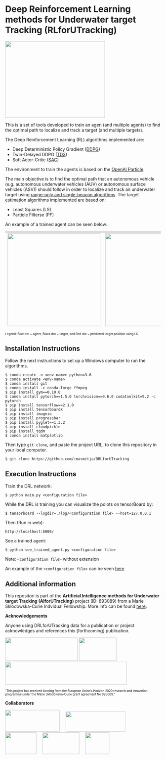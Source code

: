 # Deep Reinforcement Learning methods for Underwater target Tracking (RLforUTracking) 
<img src="https://github.com/imasmitja/RLforUTracking/blob/main/logos/RLforUTracking_logo.PNG" width="323" height="248"/>

This is a set of tools developed to train an agen (and multiple agents) to find the optimal path to localize and track a target (and multiple targets).

The Deep Reinforcement Learning (RL) algorithms implemented are:

- Deep Deterministic Policy Gradient ([DDPG](https://spinningup.openai.com/en/latest/algorithms/ddpg.html))
- Twin-Delayed DDPG ([TD3](https://spinningup.openai.com/en/latest/algorithms/td3.html))
- Soft Actor-Critic ([SAC](https://spinningup.openai.com/en/latest/algorithms/sac.html))

The environment to train the agents is based on the [OpenAI Particle](https://github.com/openai/multiagent-particle-envs).

The main objective is to find the optimal path that an autonomous vehicle (e.g. autonomous underwater vehicles (AUV) or autonomous surface vehicles (ASV)) should follow in order to localize and track an underwater target using [range-only and single-beacon algorithms](https://journals.sagepub.com/doi/10.1177/0278364918802351). The target estimation algorithms implemented are based on:

- Least Squares (LS)
- Particle Filterse (PF)

An example of a trained agent can be seen below.

| <img src="https://github.com/imasmitja/DRL4AUV/blob/main/trained_saca.gif" width="300" height="300"/> | <img src="https://github.com/imasmitja/DRL4AUV/blob/main/trained_sacc.gif" width="300" height="300"/> |
| --- | --- |

<sup><sub>Legend: Blue dot = agnet, Black dot = target, and Red dot = predicted target position using LS</sup></sub>

## Installation Instructions
Follow the next instructions to set up a Windows computer to run the algorithms.

```
$ conda create -n <env-name> python=3.6
$ conda activate <env-name>
$ conda install git
$ conda install -c conda-forge ffmpeg
$ pip install gym==0.10.0
$ conda install pytorch==1.5.0 torchvision==0.6.0 cudatoolkit=9.2 -c pytorch
$ pip install tensorflow==2.1.0
$ pip install tensorboardX
$ pip install imageio
$ pip install progressbar
$ pip install pyglet==1.3.2
$ pip install cloudpickle
$ pip install tqdm
$ conda install matplotlib
```

Then type `git clone`, and paste the project URL, to clone this repository in your local computer.

```
$ git clone https://github.com/imasmitja/DRLforUTracking
```

## Execution Instructions
Train the DRL network:

```
$ python main.py <configuration file>
```

While the DRL is training you can visualize the polots on tensorBoard by:

```
$ tensorboard --logdir=./log/<configuration file> --host=127.0.0.1
```

Then (Run in web):

```
http://localhost:6006/
```

See a trained agent:

```
$ python see_trained_agent.py <configuration file>
```

Note: `<configuration file>` without extension

An example of the `<configuration file>` can be seen [here](https://github.com/imasmitja/DRL4AUV/blob/main/test_configuration.txt)
  
## Additional information


This repositori is part of the **Artificial Intelligence methods for Underwater target Tracking (AIforUTracking)** project (ID: 893089) from a Marie Sklodowska-Curie Indvidual Fellowship. More info can be found [here](https://cordis.europa.eu/project/id/893089).

**Acknowledgements** 

Anyone using DRLforUTracking data for a publication or project acknowledges and references this [forthcoming] publication.


<img src="https://github.com/imasmitja/DRLforUTracking/blob/main/logos/mscacolor.png" width="235" height="75"/> <img src="https://github.com/imasmitja/DRLforUTracking/blob/main/logos/euflag.png" width="121" height="75"/> <img src="https://github.com/imasmitja/DRLforUTracking/blob/main/logos/logos_poc_aei_2021.jpg" width="393" height="75"/>

<sub><sup>“This project has received funding from the European Union’s Horizon 2020 research and innovation programme under the Marie Skłodowska-Curie grant agreement No 893089.”</sup></sub>


**Collaborators**

<img src="https://github.com/imasmitja/DRLforUTracking/blob/main/logos/icm.jpg" width="176" height="70"/> &nbsp; &nbsp; <img src="https://github.com/imasmitja/DRLforUTracking/blob/main/logos/mbari.png" width="193" height="65"/> &nbsp; &nbsp; <img src="https://github.com/imasmitja/DRLforUTracking/blob/main/logos/udg.png" width="101" height="70"/> &nbsp; &nbsp; <img src="https://github.com/imasmitja/DRLforUTracking/blob/main/logos/upc.png" width="119" height="70"/> &nbsp; &nbsp; 
<img src="https://github.com/imasmitja/DRLforUTracking/blob/main/logos/bsc.png" width="78" height="70"/>
